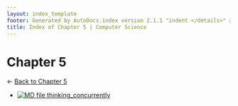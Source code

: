 ```yaml
---
layout: index_template
footer: Generated by AutoDocs.index version 2.1.1 "indent </details>" ⓒ Starwort, 2020
title: Index of Chapter 5 | Computer Science
---
```


# Chapter 5

← [Back to Chapter 5](..)

- [![MD file](https://img.icons8.com/windows/512/bb86fc/regular-document.png) thinking_concurrently](Paper_2/section_1/chapter_5/thinking_concurrently.md)
